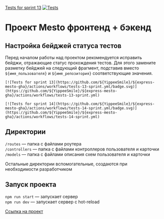 [Tests for sprint 13](https://github.com/YippeeSmile/express-mesto-gha/actions/workflows/tests-13-sprint.yml/badge.svg) [![Tests](https://github.com/yandex-praktikum/express-mesto-gha/actions/workflows/tests-14-sprint.yml/badge.svg)](https://github.com/yandex-praktikum/express-mesto-gha/actions/workflows/tests-14-sprint.yml)
# Проект Mesto фронтенд + бэкенд



## Настройка бейджей статуса тестов
Перед началом работы над проектом рекомендуется исправить бейджи, отражающие статус прохождения тестов.
Для этого замените разметку бейджей на следующий фрагмент, подставив вместо `${имя_пользователя}` и `${имя_репозитория}` соответствующие значения.

```
[![Tests for sprint 13](https://github.com/${YippeeSmile}/${express-mesto-gha}/actions/workflows/tests-13-sprint.yml/badge.svg)](https://github.com/${YippeeSmile}/${express-mesto-gha}/actions/workflows/tests-13-sprint.yml) 

[![Tests for sprint 14](https://github.com/${YippeeSmile}/${express-mesto-gha}/actions/workflows/tests-14-sprint.yml/badge.svg)](https://github.com/${YippeeSmile}/${express-mesto-gha}/actions/workflows/tests-14-sprint.yml)
```


## Директории

`/routes` — папка с файлами роутера  
`/controllers` — папка с файлами контроллеров пользователя и карточки   
`/models` — папка с файлами описания схем пользователя и карточки  
  
Остальные директории вспомогательные, создаются при необходимости разработчиком

## Запуск проекта

`npm run start` — запускает сервер   
`npm run dev` — запускает сервер с hot-reload

[Ссылка на проект](https://github.com/YippeeSmile/express-mesto-gha)
